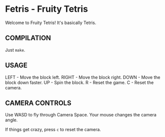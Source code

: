 Fetris - Fruity Tetris
======================
Welcome to Fruity Tetris! It's basically Tetris.

COMPILATION
-----------
Just `make`.

USAGE
-----
LEFT  - Move the block left.
RIGHT - Move the block right.
DOWN  - Move the block down faster.
UP    - Spin the block.
R     - Reset the game.
C     - Reset the camera.

CAMERA CONTROLS
---------------
Use WASD to fly through Camera Space. Your mouse changes the camera angle.

If things get crazy, press `c` to reset the camera.
